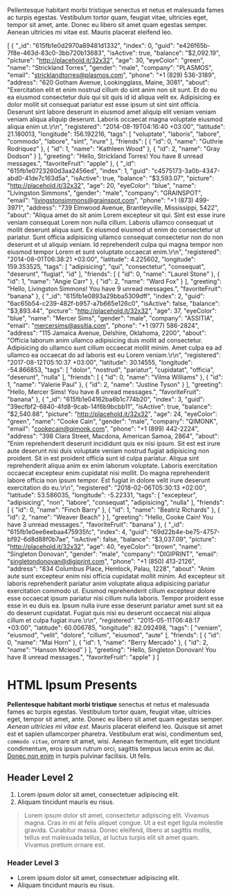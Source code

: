 Pellentesque habitant morbi tristique senectus et netus et malesuada
fames ac turpis egestas. Vestibulum tortor quam, feugiat vitae,
ultricies eget, tempor sit amet, ante. Donec eu libero sit amet quam
egestas semper. Aenean ultricies mi vitae est. Mauris placerat eleifend
leo.

   [
  {
    "_id": "615fb1e0d2970a89481d1332",
    "index": 0,
    "guid": "e426f65b-7f8e-463d-83c0-3bb720b13683",
    "isActive": true,
    "balance": "$2,092.19",
    "picture": "http://placehold.it/32x32",
    "age": 30,
    "eyeColor": "green",
    "name": "Strickland Torres",
    "gender": "male",
    "company": "PLASMOS",
    "email": "stricklandtorres@plasmos.com",
    "phone": "+1 (829) 536-3189",
    "address": "620 Gotham Avenue, Lookingglass, Maine, 3081",
    "about": "Exercitation elit et enim nostrud cillum do sint anim non sit sunt. Et do eu ea eiusmod consectetur duis qui sit quis id id aliqua velit ex. Adipisicing ex dolor mollit sit consequat pariatur est esse ipsum ut sint sint officia. Deserunt sint labore deserunt in eiusmod amet aliquip elit veniam veniam veniam aliqua aliquip deserunt. Laboris occaecat magna voluptate eiusmod aliqua enim ut.\r\n",
    "registered": "2014-08-19T04:16:40 +03:00",
    "latitude": 21.180013,
    "longitude": 156.192216,
    "tags": [
      "voluptate",
      "laboris",
      "labore",
      "commodo",
      "labore",
      "sint",
      "irure"
    ],
    "friends": [
      {
        "id": 0,
        "name": "Guthrie Rodriquez"
      },
      {
        "id": 1,
        "name": "Kathleen Wood"
      },
      {
        "id": 2,
        "name": "Gray Dodson"
      }
    ],
    "greeting": "Hello, Strickland Torres! You have 8 unread messages.",
    "favoriteFruit": "apple"
  },
  {
    "_id": "615fb1e0723260d3aa2456ed",
    "index": 1,
    "guid": "c4575173-3a0b-4347-abd0-41de7c163d5a",
    "isActive": true,
    "balance": "$3,593.07",
    "picture": "http://placehold.it/32x32",
    "age": 20,
    "eyeColor": "blue",
    "name": "Livingston Simmons",
    "gender": "male",
    "company": "GRAINSPOT",
    "email": "livingstonsimmons@grainspot.com",
    "phone": "+1 (873) 499-3971",
    "address": "739 Elmwood Avenue, Brantleyville, Mississippi, 5422",
    "about": "Aliqua amet do sit anim Lorem excepteur sit qui. Sint est esse irure veniam consequat Lorem non nulla cillum. Laboris ullamco consequat ut mollit deserunt aliqua sunt. Ex eiusmod eiusmod ut enim do consectetur ut pariatur. Sunt officia adipisicing ullamco consequat consectetur non do non deserunt et ut aliquip veniam. Id reprehenderit culpa qui magna tempor non eiusmod tempor Lorem et sunt voluptate occaecat enim.\r\n",
    "registered": "2014-08-01T06:38:21 +03:00",
    "latitude": 4.225602,
    "longitude": 159.353525,
    "tags": [
      "adipisicing",
      "qui",
      "consectetur",
      "consequat",
      "deserunt",
      "fugiat",
      "id"
    ],
    "friends": [
      {
        "id": 0,
        "name": "Laurel Stone"
      },
      {
        "id": 1,
        "name": "Angie Carr"
      },
      {
        "id": 2,
        "name": "Ward Fox"
      }
    ],
    "greeting": "Hello, Livingston Simmons! You have 9 unread messages.",
    "favoriteFruit": "banana"
  },
  {
    "_id": "615fb1e0893a29bba5309dff",
    "index": 2,
    "guid": "6ac65b54-c239-482f-b957-a7b665e126c0",
    "isActive": false,
    "balance": "$3,893.44",
    "picture": "http://placehold.it/32x32",
    "age": 37,
    "eyeColor": "blue",
    "name": "Mercer Sims",
    "gender": "male",
    "company": "ASSITIA",
    "email": "mercersims@assitia.com",
    "phone": "+1 (977) 586-2824",
    "address": "115 Jamaica Avenue, Delshire, Oklahoma, 2200",
    "about": "Officia laborum anim ullamco adipisicing duis mollit ad consectetur. Adipisicing do ullamco sunt cillum occaecat mollit minim. Amet culpa ea ad ullamco ea occaecat do ad laboris est eu Lorem veniam.\r\n",
    "registered": "2017-08-12T05:10:37 +03:00",
    "latitude": 30.14555,
    "longitude": -54.866853,
    "tags": [
      "dolor",
      "nostrud",
      "pariatur",
      "cupidatat",
      "officia",
      "deserunt",
      "nulla"
    ],
    "friends": [
      {
        "id": 0,
        "name": "Vilma Williams"
      },
      {
        "id": 1,
        "name": "Valerie Paul"
      },
      {
        "id": 2,
        "name": "Justine Tyson"
      }
    ],
    "greeting": "Hello, Mercer Sims! You have 8 unread messages.",
    "favoriteFruit": "banana"
  },
  {
    "_id": "615fb1e04162ba6b1c774b20",
    "index": 3,
    "guid": "39ecfbf2-6840-4fd8-9cab-14f6b9bcbb11",
    "isActive": true,
    "balance": "$2,540.88",
    "picture": "http://placehold.it/32x32",
    "age": 24,
    "eyeColor": "green",
    "name": "Cooke Cain",
    "gender": "male",
    "company": "QIMONK",
    "email": "cookecain@qimonk.com",
    "phone": "+1 (899) 442-2224",
    "address": "398 Clara Street, Macdona, American Samoa, 2864",
    "about": "Enim reprehenderit deserunt incididunt quis ex nisi ipsum. Sit est est irure aute deserunt nisi duis voluptate veniam nostrud fugiat adipisicing non proident. Sit in est proident officia sunt id culpa pariatur. Aliqua sint reprehenderit aliqua anim ex enim laborum voluptate. Laboris exercitation occaecat excepteur enim cupidatat nisi mollit. Do magna reprehenderit labore officia non ipsum tempor. Est fugiat in dolore velit irure deserunt exercitation do eu.\r\n",
    "registered": "2018-02-06T05:30:13 +02:00",
    "latitude": 53.586035,
    "longitude": -5.22331,
    "tags": [
      "excepteur",
      "adipisicing",
      "non",
      "labore",
      "consequat",
      "adipisicing",
      "nulla"
    ],
    "friends": [
      {
        "id": 0,
        "name": "Finch Barry"
      },
      {
        "id": 1,
        "name": "Beatriz Richards"
      },
      {
        "id": 2,
        "name": "Weaver Beach"
      }
    ],
    "greeting": "Hello, Cooke Cain! You have 3 unread messages.",
    "favoriteFruit": "banana"
  },
  {
    "_id": "615fb1e0ee6eebaa475935fc",
    "index": 4,
    "guid": "69d22b4e-be75-4757-bf92-6d8d88f0b7ae",
    "isActive": false,
    "balance": "$3,037.09",
    "picture": "http://placehold.it/32x32",
    "age": 40,
    "eyeColor": "brown",
    "name": "Singleton Donovan",
    "gender": "male",
    "company": "DIGIPRINT",
    "email": "singletondonovan@digiprint.com",
    "phone": "+1 (850) 413-2126",
    "address": "834 Columbus Place, Hemlock, Palau, 1228",
    "about": "Anim aute sunt excepteur enim nisi officia cupidatat mollit minim. Ad excepteur sit laboris reprehenderit pariatur anim voluptate aliqua adipisicing pariatur exercitation commodo ut. Eiusmod reprehenderit cillum excepteur dolore esse occaecat ipsum pariatur nisi cillum nulla laboris. Tempor proident esse esse in eu duis ea. Ipsum nulla irure esse deserunt pariatur amet sunt sit ea do deserunt cupidatat. Fugiat quis nisi eu deserunt occaecat nisi aliqua cillum et culpa fugiat irure.\r\n",
    "registered": "2015-05-11T06:48:17 +03:00",
    "latitude": 60.006785,
    "longitude": 82.092498,
    "tags": [
      "veniam",
      "eiusmod",
      "velit",
      "dolore",
      "cillum",
      "eiusmod",
      "aute"
    ],
    "friends": [
      {
        "id": 0,
        "name": "Mai Horn"
      },
      {
        "id": 1,
        "name": "Berry Mercado"
      },
      {
        "id": 2,
        "name": "Hanson Mcleod"
      }
    ],
    "greeting": "Hello, Singleton Donovan! You have 8 unread messages.",
    "favoriteFruit": "apple"
  }
]

HTML Ipsum Presents
===================

**Pellentesque habitant morbi tristique** senectus et netus et malesuada
fames ac turpis egestas. Vestibulum tortor quam, feugiat vitae,
ultricies eget, tempor sit amet, ante. Donec eu libero sit amet quam
egestas semper. *Aenean ultricies mi vitae est.* Mauris placerat
eleifend leo. Quisque sit amet est et sapien ullamcorper pharetra.
Vestibulum erat wisi, condimentum sed, `commodo vitae`, ornare sit amet,
wisi. Aenean fermentum, elit eget tincidunt condimentum, eros ipsum
rutrum orci, sagittis tempus lacus enim ac dui. [Donec non enim](#) in
turpis pulvinar facilisis. Ut felis.

Header Level 2
--------------

1.  Lorem ipsum dolor sit amet, consectetuer adipiscing elit.
2.  Aliquam tincidunt mauris eu risus.

> Lorem ipsum dolor sit amet, consectetur adipiscing elit. Vivamus
> magna. Cras in mi at felis aliquet congue. Ut a est eget ligula
> molestie gravida. Curabitur massa. Donec eleifend, libero at sagittis
> mollis, tellus est malesuada tellus, at luctus turpis elit sit amet
> quam. Vivamus pretium ornare est.

### Header Level 3

-   Lorem ipsum dolor sit amet, consectetuer adipiscing elit.
-   Aliquam tincidunt mauris eu risus.

